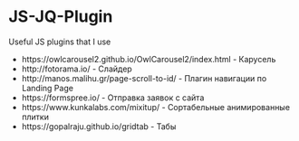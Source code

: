 # JS-JQ-Plugin
Useful JS plugins that I use
<ul>
<li>https://owlcarousel2.github.io/OwlCarousel2/index.html - Карусель</li>
<li>http://fotorama.io/ - Слайдер</li>
<li>http://manos.malihu.gr/page-scroll-to-id/ - Плагин навигации по Landing Page</li>
<li>https://formspree.io/ - Отправка заявок с сайта</li>
<li>https://www.kunkalabs.com/mixitup/ - Сортабельные анимированные плитки</li>
<li>https://gopalraju.github.io/gridtab - Табы</li>
</ul>
